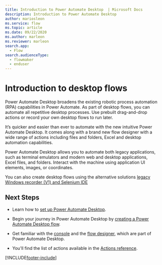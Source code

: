 ```yaml
---
title: Introduction to Power Automate Desktop  | Microsoft Docs
description: Introduction to Power Automate Desktop
author: mariosleon
ms.service: flow
ms.topic: article
ms.date: 09/22/2020
ms.author: marleon
ms.reviewer: marleon
search.app: 
  - Flow
search.audienceType: 
  - flowmaker
  - enduser
---
```


# Introduction to desktop flows 

Power Automate Desktop broadens the existing robotic process automation (RPA) capabilities in Power Automate. As part of desktop flows, you can automate all repetitive desktop processes. Use prebuilt drag-and-drop actions or record your own desktop flows to run later.

It’s quicker and easier than ever to automate with the new intuitive Power Automate Desktop. It comes along with a brand new flow designer with a wide range of actions including files and folders, Excel and desktop automation capabilities.

Power Automate Desktop allows you to automate both legacy applications, such as terminal emulators and modern web and desktop applications, Excel files, and folders. Interact with the machine using application UI elements, images, or coordinates. 

You can also create desktop flows using the alternative solutions [legacy Windows recorder (V1) and Selenium IDE](overview.md)

## Next Steps

- Learn how to [set up Power Automate Desktop](setup.md).

- Begin your journey in Power Automate Desktop by [creating a Power Automate Desktop flow](create-flow.md). 

- Get familiar with the [console](console.md) and the [flow designer](flow-designer.md), which are part of Power Automate Desktop. 

- You'll find the list of actions available in the [Actions reference](actions-reference.md).



[!INCLUDE[footer-include](../includes/footer-banner.md)]